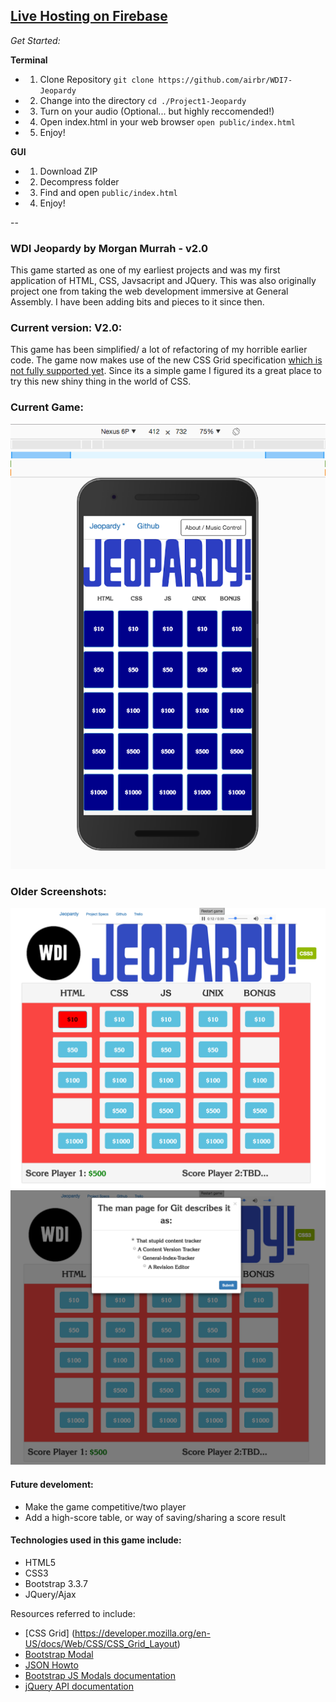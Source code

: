 ## [Live Hosting on Firebase](https://wdijeopardy.firebaseapp.com)

*Get Started:*

**Terminal**

* 1. Clone Repository ``git clone https://github.com/airbr/WDI7-Jeopardy``
* 2. Change into the directory ``cd ./Project1-Jeopardy``
* 3. Turn on your audio (Optional... but highly reccomended!)
* 4. Open index.html in your web browser ``open public/index.html``
* 5. Enjoy!

**GUI**

* 1. Download ZIP 
* 2. Decompress folder
* 3. Find and open ``public/index.html`` 
* 4. Enjoy!

--
### WDI Jeopardy by Morgan Murrah - v2.0

This game started as one of my earliest projects and was my first application of HTML, CSS, Javsacript and JQuery. This was also originally project one from taking the web development immersive at General Assembly. I have been adding bits and pieces to it since then.

### Current version: V2.0:

This game has been simplified/ a lot of refactoring of my horrible earlier code. The game now makes use of the new CSS Grid specification [which is not fully supported yet](http://caniuse.com/#feat=css-grid). Since its a simple game I figured its a great place to try this new shiny thing in the world of CSS. 

### Current Game:

![](mobilescreenshot-jeopardy.png)

### Older Screenshots:

![](wdi-jeopardy-v1.5-main.png)
![](wdi-jeopardy-v1.5-modal.png)



#### Future develoment:

* Make the game competitive/two player
* Add a high-score table, or way of saving/sharing a score result

#### Technologies used in this game include:

 * HTML5
 * CSS3
 * Bootstrap 3.3.7
 * JQuery/Ajax

Resources referred to include:

* [CSS Grid] (https://developer.mozilla.org/en-US/docs/Web/CSS/CSS_Grid_Layout)
* [Bootstrap Modal](http://www.w3schools.com/bootstrap/bootstrap_modal.asp)
* [JSON Howto](http://www.w3schools.com/json/json_eval.asp)
* [Bootstrap JS Modals documentation](https://getbootstrap.com/javascript/#modals)
* [jQuery API documentation](https://api.jquery.com/)







